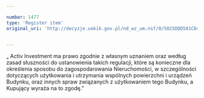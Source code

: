 ```yaml
---

number: 1477
type: 'Register item'
original_uri: 'http://decyzje.uokik.gov.pl/nd_wz_um.nsf/0/5025DDD581CD495EC125748F0040436D?OpenDocument'


---
```


„ Activ Investment ma prawo zgodnie z własnym uznaniem oraz według zasad słuszności do ustanowienia takich regulacji, które są konieczne dla określenia sposobu do zagospodarowania Nieruchomości, w szczególności dotyczących użytkowania i utrzymania wspólnych powierzchni i urządzeń Budynku, oraz innych spraw związanych z użytkowaniem tego Budynku, a Kupujący wyraża na to zgodę.”
